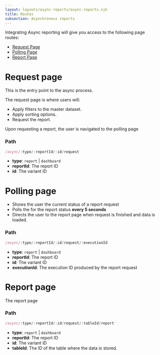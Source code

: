 ```yaml
---
layout: layouts/async-reports/async-reports.njk
title: Routes
subsection: Asynchronous reports
---
```

Integrating Async reporting will give you access to the following page routes:

- [Request Page](#request-page)
- [Polling Page](#polling-page)
- [Report Page](#report-page)

# Request page

This is the entry point to the async process.

The request page is where users will:

- Apply filters to the master dataset.
- Apply sorting options.
- Request the report.

Upon requesting a report, the user is navigated to the polling page

### Path

```js
/async/:type/:reportId/:id/request
```

- **type**: `report` | `dashboard` 
- **reportId**: The report ID
- **id**: The variant ID

# Polling page

- Shows the user the current status of a report request
- Polls the for the report status **every 5 seconds**
- Directs the user to the report page when request is finished and data is loaded.

### Path

```js
/async/:type/:reportId/:id/request/:executionId
```

- **type**: `report` | `dashboard` 
- **reportId**: The report ID
- **id**: The variant ID
- **executionId**: The execution ID produced by the report request

# Report page

The report page

### Path

```js
/async/:type/:reportId/:id/request/:tableId/report'
```

- **type**: `report` | `dashboard` 
- **reportId**: The report ID
- **id**: The variant ID
- **tableId**: The ID of the table where the data is stored.
